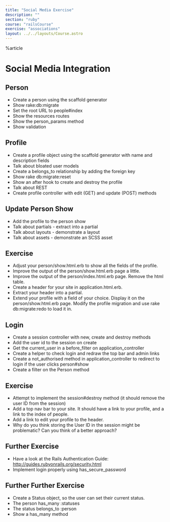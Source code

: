 ```yaml
---
title: "Social Media Exercise"
description: ""
section: "ruby"
course: "railsCourse"
exercise: "associations"
layout: ../../layouts/Course.astro
---
```


%article

# Social Media Integration

## Person

- Create a person using the scaffold generator
- Show rake:db:migrate
- Set the root URL to people#index
- Show the resources routes
- Show the person_params method
- Show validation

## Profile

- Create a profile object using the scaffold generator with name and description fields
- Talk about bloated user models
- Create a belongs_to relationship by adding the foreign key
- Show rake db:migrate:reset
- Show an after hook to create and destroy the profile
- Talk about REST
- Create profile controller with edit (GET) and update (POST) methods

## Update Person Show

- Add the profile to the person show
- Talk about partials - extract into a partial
- Talk about layouts - demonstrate a layout
- Talk about assets - demonstrate an SCSS asset

## Exercise

- Adjust your person/show.html.erb to show all the fields of the profile.
- Improve the output of the person/show.html.erb page a little.
- Improve the output of the person/index.html.erb page. Remove the html table.
- Create a header for your site in application.html.erb.
- Extract your header into a partial.
- Extend your profile with a field of your choice. Display it on the person/show.html.erb page. Modify the profile migration and use rake db:migrate:redo to load it in.

## Login

- Create a session controller with new, create and destroy methods
- Add the user id to the session on create
- Get the current_user in a before_filter on application_controller
- Create a helper to check login and redraw the top bar and admin links
- Create a not_authorised method in application_controller to redirect to login if the user clicks person#show
- Create a filter on the Person method

## Exercise

- Attempt to implement the session#destroy method (it should remove the user ID from the session)
- Add a top nav bar to your site. It should have a link to your profile, and a link to the index of people.
- Add a link to edit your profile to the header.
- Why do you think storing the User ID in the session might be problematic? Can you think of a better approach?

## Further Exercise

- Have a look at the Rails Authentication Guide: http://guides.rubyonrails.org/security.html
- Implement login properly using has_secure_password

## Further Further Exercise

- Create a Status object, so the user can set their current status.
- The person has_many :statuses
- The status belongs_to :person
- Show a has_many method
